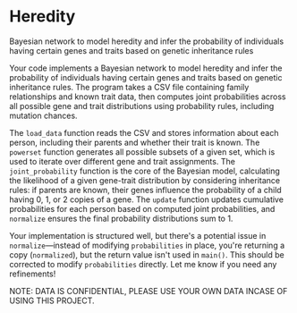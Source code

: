 # Heredity
Bayesian network to model heredity and infer the probability of individuals having certain genes and traits based on genetic inheritance rules

Your code implements a Bayesian network to model heredity and infer the probability of individuals having certain genes and traits based on genetic inheritance rules. The program takes a CSV file containing family relationships and known trait data, then computes joint probabilities across all possible gene and trait distributions using probability rules, including mutation chances.  

The `load_data` function reads the CSV and stores information about each person, including their parents and whether their trait is known. The `powerset` function generates all possible subsets of a given set, which is used to iterate over different gene and trait assignments. The `joint_probability` function is the core of the Bayesian model, calculating the likelihood of a given gene-trait distribution by considering inheritance rules: if parents are known, their genes influence the probability of a child having 0, 1, or 2 copies of a gene. The `update` function updates cumulative probabilities for each person based on computed joint probabilities, and `normalize` ensures the final probability distributions sum to 1.  

Your implementation is structured well, but there's a potential issue in `normalize`—instead of modifying `probabilities` in place, you're returning a copy (`normalized`), but the return value isn't used in `main()`. This should be corrected to modify `probabilities` directly. Let me know if you need any refinements!




NOTE: DATA IS CONFIDENTIAL, PLEASE USE YOUR OWN DATA INCASE OF USING THIS PROJECT.
